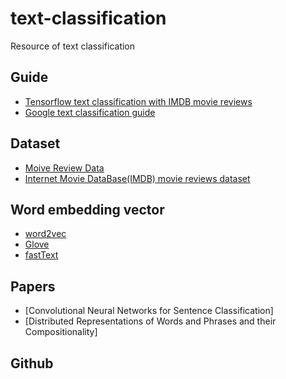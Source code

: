 # text-classification
Resource of text classification

## Guide
- [Tensorflow text classification with IMDB movie reviews](https://www.tensorflow.org/tutorials/keras/basic_text_classification)
- [Google text classification guide](https://developers.google.com/machine-learning/guides/text-classification/)

## Dataset
- [Moive Review Data](https://www.cs.cornell.edu/people/pabo/movie-review-data/)
- [Internet Movie DataBase(IMDB) movie reviews dataset](http://ai.stanford.edu/~amaas/data/sentiment/)

## Word embedding vector
- [word2vec](https://code.google.com/archive/p/word2vec/)
- [Glove](https://nlp.stanford.edu/projects/glove/)
- [fastText](https://fasttext.cc/docs/en/crawl-vectors.html)

## Papers
- [Convolutional Neural Networks for Sentence Classification]
- [Distributed Representations of Words and Phrases and their Compositionality]

## Github
